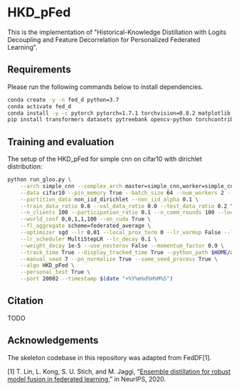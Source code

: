 # HKD_pFed

This is the implementation of "Historical-Knowledge Distillation with Logits Decoupling and Feature Decorrelation for Personalized Federated Learning".

## Requirements
Please run the following commands below to install dependencies.

```bash
conda create -y -n fed_d python=3.7
conda activate fed_d
conda install -y -c pytorch pytorch=1.7.1 torchvision=0.8.2 matplotlib python-lmdb cudatoolkit=11.3 cudnn
pip install transformers datasets pytreebank opencv-python torchcontrib gpytorch 
```

## Training and evaluation
The setup of the HKD_pFed for simple cnn on cifar10 with dirichlet distribution:
```bash
python run_gloo.py \
    --arch simple_cnn --complex_arch master=simple_cnn,worker=simple_cnn --experiment demo \
    --data cifar10 --pin_memory True --batch_size 64 --num_workers 2 --prepare_data combine \
    --partition_data non_iid_dirichlet --non_iid_alpha 0.1 \
    --train_data_ratio 0.8 --val_data_ratio 0.0 --test_data_ratio 0.2 \
    --n_clients 100 --participation_ratio 0.1 --n_comm_rounds 100 --local_n_epochs 15 \
    --world_conf 0,0,1,1,100 --on_cuda True \
    --fl_aggregate scheme=federated_average \
    --optimizer sgd --lr 0.01 --local_prox_term 0 --lr_warmup False --lr_warmup_epochs 5 --lr_warmup_epochs_upper_bound 150 \
    --lr_scheduler MultiStepLR --lr_decay 0.1 \
    --weight_decay 1e-5 --use_nesterov False --momentum_factor 0.9 \
    --track_time True --display_tracked_time True --python_path $HOME/anaconda3/envs/fed_d/bin/python \
    --manual_seed 7 --pn_normalize True --same_seed_process True \
    --algo HKD_pFed \
    --personal_test True \
    --port 20002 --timestamp $(date "+%Y%m%d%H%M%S")
```

## Citation

TODO

## Acknowledgements

The skeleton codebase in this repository was adapted from FedDF[1].

[1] T. Lin, L. Kong, S. U. Stich, and M. Jaggi, “[Ensemble distillation for robust model fusion in federated learning](https://proceedings.neurips.cc/paper/2020/file/18df51b97ccd68128e994804f3eccc87-Paper.pdf),” in NeurIPS, 2020.

